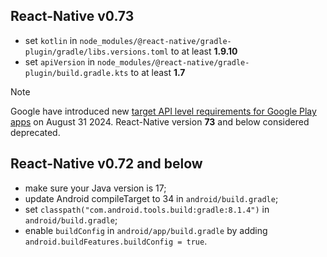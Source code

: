 ## React-Native v0.73

* set `kotlin` in `node_modules/@react-native/gradle-plugin/gradle/libs.versions.toml` to at least **1.9.10**
* set `apiVersion` in `node_modules/@react-native/gradle-plugin/build.gradle.kts` to at least **1.7**

> [!NOTE]
> Google have introduced new [target API level requirements for Google Play apps](https://support.google.com/googleplay/android-developer/answer/11926878?hl=en) on August 31 2024.
> React-Native version **73** and below considered deprecated.

## React-Native v0.72 and below

* make sure your Java version is 17;
* update Android compileTarget to 34 in `android/build.gradle`;
* set `classpath("com.android.tools.build:gradle:8.1.4")` in `android/build.gradle`;
* enable `buildConfig` in `android/app/build.gradle` by adding `android.buildFeatures.buildConfig = true`.
